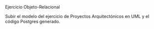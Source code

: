 Ejercicio Objeto-Relacional

Subir el modelo del ejercicio de Proyectos Arquitectónicos en UML y el código Postgres generado.